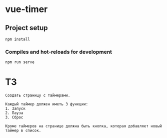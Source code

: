 # vue-timer

## Project setup
```
npm install
```

### Compiles and hot-reloads for development
```
npm run serve
```
# ТЗ
```
Создать страницу с таймерами.

Каждый таймер должен иметь 3 функции:
1. Запуск
2. Пауза
3. Сброс

Кроме таймеров на странице должна быть кнопка, которая добавляет новый таймер в список.
```
